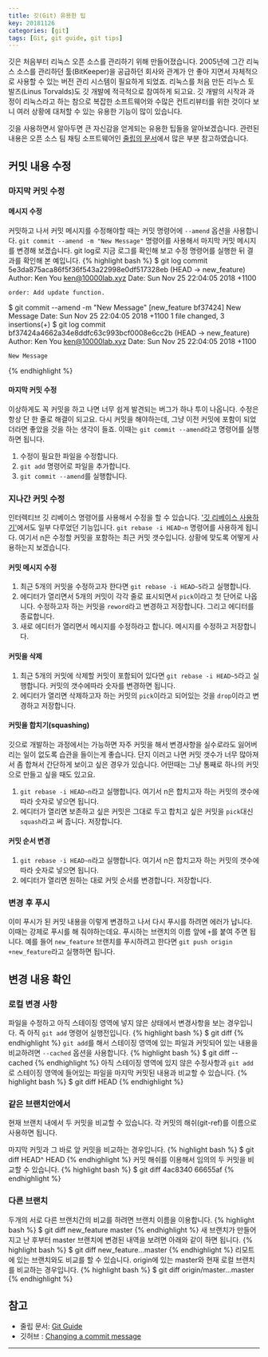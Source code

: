 ```yaml
---
title: 깃(Git) 유용한 팁
key: 20181126
categories: [git]
tags: [Git, git guide, git tips]
---
```


깃은 처음부터 리눅스 오픈 소스를 관리하기 위해 만들어졌습니다. 2005년에 그간 리눅스 소스를 관리하던 툴(BitKeeper)을 공급하던 회사와 관계가 안 좋아 지면서 자체적으로 사용할 수 있는 버전 관리 시스템이 필요하게 되었죠. 리눅스를 처음 만든 리누스 토발즈(Linus Torvalds)도 깃 개발에 적극적으로 참여하게 되고요. 깃 개발의 시작과 과정이 리눅스라고 하는 참으로 복잡한 소프트웨어와 수많은 컨트리뷰터를 위한 것이다 보니 여러 상황에 대처할 수 있는 유용한 기능이 많이 있습니다.

깃을 사용하면서 알아두면 큰 자신감을 얻게되는 유용한 팁들을 알아보겠습니다. 관련된 내용은 오픈 소스 팀 채팅 소프트웨어인 [줄립의 문서](https://zulip.readthedocs.io/en/latest/git/index.html)에서 많은 부분 참고하였습니다.


## 커밋 내용 수정
### 마지막 커밋 수정
#### 메시지 수정
커밋하고 나서 커밋 메시지를 수정해야할 때는 커밋 명령어에 `--amend` 옵션을 사용합니다. `git commit --amend -m "New Message"` 명령어를 사용해서 마지막 커밋 메시지를 변경해 보겠습니다. git log로 지금 로그를 확인해 보고 수정 명령어를 실행한 뒤 결과를 확인해 본 예입니다.
{% highlight bash %}
$ git log
commit 5e3da875aca86f5f36f543a22998e0df517328eb (HEAD -> new_feature)
Author: Ken You <ken@10000lab.xyz>
Date:   Sun Nov 25 22:04:05 2018 +1100

    order: Add update function.

$ git commit --amend -m "New Message"
[new_feature bf37424] New Message
 Date: Sun Nov 25 22:04:05 2018 +1100
 1 file changed, 3 insertions(+)
$ git log
commit bf37424a4662a34e8ddfc63c993bcf0008e6cc2b (HEAD -> new_feature)
Author: Ken You <ken@10000lab.xyz>
Date:   Sun Nov 25 22:04:05 2018 +1100

    New Message
{% endhighlight %}

#### 마지막 커밋 수정
이상하게도 꼭 커밋을 하고 나면 너무 쉽게 발견되는 버그가 하나 투이 나옵니다. 수정은 항상 단 한 줄로 해결이 되고요. 다시 커밋을 해야하는데, 그냥 이전 커밋에 포함이 되었더라면 좋았을 것을 하는 생각이 들죠. 이때는  `git commit --amend`라고 명령어를 실행하면 됩니다.
  1. 수정이 필요한 파일을 수정합니다.
  2. `git add` 명령어로 파일을 추가합니다.
  3.  `git commit --amend`를 실행합니다.

### 지나간 커밋 수정
인터렉티브 깃 리베이스 명령어를 사용해서 수정을 할 수 있습니다. ['깃 리베이스 사용하기'](/git/git-rebase-workflow.html)에서도 일부 다루었던 기능입니다. `git rebase -i HEAD~n` 명령어를 사용하게 됩니다. 여기서 n은 수정할 커밋을 포함하는 최근 커밋 갯수입니다. 상황에 맞도록 어떻게 사용하는지 보겠습니다.
#### 커밋 메시지 수정
1. 최근 5개의 커밋을 수정하고자 한다면 `git rebase -i HEAD~5`라고 실행합니다.
2. 에디터가 열리면서 5개의 커밋이 각각 줄로 표시되면서 `pick`이라고 첫 단어로 나옵니다. 수정하고자 하는 커밋을 `reword`라고 변경하고 저장합니다. 그리고 에디터를 종료합니다.
3. 새로 에디터가 열리면서 메시지를 수정하라고 합니다. 메시지를 수정하고 저장합니다.

#### 커밋을 삭제
1. 최근 5개의 커밋에 삭제할 커밋이 포함되어 있다면 `git rebase -i HEAD~5`라고 실행합니다. 커밋의 갯수에따라 숫자를 변경하면 됩니다.
2. 에디터가 열리면 삭제하고자 하는 커밋의 `pick`이라고 되어있는 것을 `drop`이라고 변경하고 저장합니다.

#### 커밋을 합치기(squashing)
깃으로 개발하는 과정에서는 가능하면 자주 커밋을 해서 변경사항을 실수로라도 잃어버리는 일이 없도록 습관을 들이는게 좋습니다. 단지 이러고 나면 커밋 갯수가 너무 많아져서 좀 합쳐서 간단하게 보이고 싶은 경우가 있습니다. 어떤때는 그냥 통째로 하나의 커밋으로 만들고 싶을 때도 있고요.
1. `git rebase -i HEAD~n`라고 실행합니다. 여기서 n은 합치고자 하는 커밋의 갯수에따라 숫자로 넣으면 됩니다.
2. 에디터가 열리면 보존하고 싶은 커밋은 그대로 두고 합치고 싶은 커밋을 `pick`대신 `squash`라고 써 줍니다. 저장합니다.

#### 커밋 순서 변경
1. `git rebase -i HEAD~n`라고 실행합니다. 여기서 n은 합치고자 하는 커밋의 갯수에따라 숫자로 넣으면 됩니다.
2. 에디터가 열리면 원하는 대로 커밋 순서를 변경합니다. 저장합니다.

### 변경 후 푸시
이미 푸시가 된 커밋 내용을 이렇게 변경하고 나서 다시 푸시를 하려면 에러가 납니다. 이때는 강제로 푸시를 해 줘야하는데요. 푸시하는 브랜치의 이름 앞에 `+`를 붙여 주면 됩니다. 예를 들어 `new_feature` 브랜치를 푸시하려고 한다면 `git push origin +new_feature`라고 실행하면 됩니다.

## 변경 내용 확인
### 로컬 변경 사항
파일을 수정하고 아직 스테이징 영역에 넣지 않은 상태에서 변경사항을 보는 경우입니다. 즉 아직 `git add` 명령어 실행전입니다.
{% highlight bash %}
$ git diff
{% endhighlight %}
`git add`를 해서 스테이징 영역에 있는 파일과 커밋되어 있는 내용을 비교하려면 `--cached` 옵션을 사용합니다.
{% highlight bash %}
$ git diff --cached
{% endhighlight %}
아직 스테이징 영역에 있지 않은 수정사항과 `git add`로 스테이징 영역에 들어있는 파일을 마지막 커밋된 내용과 비교할 수 있습니다.
{% highlight bash %}
$ git diff HEAD
{% endhighlight %}

### 같은 브랜치안에서
현재 브랜치 내에서 두 커밋을 비교할 수 있습니다. 각 커밋의 해쉬(git-ref)를 이름으로 사용하면 됩니다.

마지막 커밋과 그 바로 앞 커밋을 비교하는 경우입니다.
{% highlight bash %}
$ git diff HEAD^ HEAD
{% endhighlight %}
커밋 해쉬를 이용해서 임의의 두 커밋을 비교할 수 있습니다.
{% highlight bash %}
$ git diff 4ac8340 66655af
{% endhighlight %}

### 다른 브랜치
두개의 서로 다른 브랜치간의 비교를 하려면 브랜치 이름을 이용합니다.
{% highlight bash %}
$ git diff new_feature master
{% endhighlight %}
새 브랜치가 만들어지고 난 후부터 master 브랜치에 변경된 내역을 보려면 아래와 같이 하면 됩니다.
{% highlight bash %}
$ git diff new_feature...master
{% endhighlight %}
리모트에 있는 브랜치와도 비교를 할 수 있습니다. origin에 있는 master와 현재 로컬 브랜치를 비교하는 경우입니다.
{% highlight bash %}
$ git diff origin/master...master
{% endhighlight %}



## 참고
- 줄립 문서: [Git Guide](https://zulip.readthedocs.io/en/latest/git/fixing-commits.html)
- 깃허브 : [Changing a commit message](https://help.github.com/articles/changing-a-commit-message/)

---
